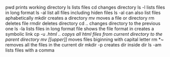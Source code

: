 pwd prints working directory
ls lists files
cd changes directory
ls -l lists files in long format
ls -al list all files including hiden files
ls -al can also list files aphabetically
mkdir creates a directory
mv moves a file or directory
rm deletes file
rmdir deletes directory
cd .. changes directory to the previous one
ls -la lists files in long format
file shows the file format
in creates a symbolic link
cp -u *.html .. copys all html files from current directory to the parent directory
mv [[upper]]* moves files biginning with capital letter
rm *~ removes all the files in the current dir
mkdir -p creates dir inside dir
ls -am lists files with a comma
